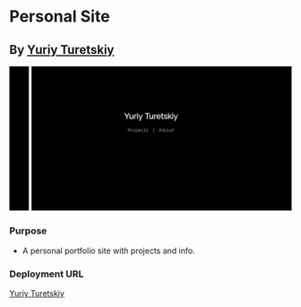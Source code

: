 # Personal Site
## By [Yuriy Turetskiy](https://www.yuriyturetskiy.com)

![screenshot](./screenshot.png)

### Purpose
+ A personal portfolio site with projects and info.  

### Deployment URL
[Yuriy Turetskiy](https://www.yuriyturetskiy.com)
